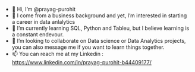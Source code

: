 - 👋 Hi, I’m @prayag-purohit
- 👀 I come from a business background and yet, I’m interested in starting a career in data anlalytics
- 🌱 I’m currently learning SQL, Python and Tableu, but I believe learning is a constant endevour.
- 💞️ I’m looking to collaborate on Data science or Data Analytics projects, you can also message me if you want to learn things together. 
- 📫 You can reach me at my Linkedin : https://www.linkedin.com/in/prayag-purohit-b44409177/

<!---
prayag-purohit/prayag-purohit is a ✨ special ✨ repository because its `README.md` (this file) appears on your GitHub profile.
You can click the Preview link to take a look at your changes.
--->
